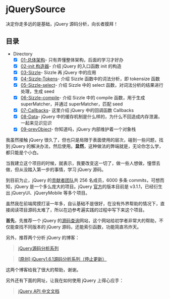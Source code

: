 # jQuerySource
决定你走多远的是基础，jQuery 源码分析，向长者膜拜！

## 目录

- Directory
  + [x] [01-总体架构](https://github.com/songjinzhong/JQuerySource/tree/master/01-%E6%80%BB%E4%BD%93%E6%9E%B6%E6%9E%84)- 只有弄懂整体架构，后面的学习才好办
  + [x] [02-init 构造器](https://github.com/songjinzhong/JQuerySource/tree/master/02-init%E6%9E%84%E9%80%A0%E5%99%A8)- 介绍 jQuery 的入口函数 init 的构造
  + [x] [03-Sizzle](https://github.com/songjinzhong/JQuerySource/tree/master/03-Sizzle)- Sizzle 再 jQuery 中的应用
  + [x] [04-Sizzle-Tokens](https://github.com/songjinzhong/JQuerySource/tree/master/04-Sizzle-Tokens)- 介绍 Sizzle 函数中的词法分析，即 tokensize 函数
  + [x] [05-Sizzle-select](https://github.com/songjinzhong/JQuerySource/tree/master/05-Sizzle-select)- 介绍 Sizzle 中的 select 函数，对词法分析的结果进行处理，生成 seed
  + [x] [06-Sizzle-compile](https://github.com/songjinzhong/JQuerySource/tree/master/06-Sizzle-compile)- 介绍 Sizzle 中的 compile 函数，用于生成 superMatcher，并通过 superMatcher，匹配 seed
  + [x] [07-Callbacks](https://github.com/songjinzhong/JQuerySource/tree/master/07-Callbacks)- 这里介绍 jQuery 中的回调函数 Callbacks
  + [x] [08-Data](https://github.com/songjinzhong/JQuerySource/tree/master/08-Data)- jQuery 中的缓存机制是什么样的，为什么不回造成内存泄漏，一起来见识见识
  + [x] [09-prevObject](https://github.com/songjinzhong/JQuerySource/tree/master/09-prevObject)- 你知道吗，jQuery 内部维护着一个对象栈

我虽然接触 jQuery 很久了，但也只是局限于表面使用的层次，碰到一些问题，找到 jQuery 的解决办法，然后使用。**显然**，这种做法的弊端就是，无论你怎么学，都只能是个小白。

当我建立这个项目的时候，就表示，我要改变这一切了，做一些人想做，憧憬去做，但从没踏入第一步的事情，学习 jQuery 源码。

到目前为止，jQuery 的[贡献者团队](https://github.com/jquery/jquery)共 256 名成员，6000 多条 commits，可想而知，jQuery 是一个多么庞大的项目。jQuery [官方](https://jquery.com/)的版本目前是 v3.1.1，已经衍生出 jQueryUI、jQueryMobile 等多个项目。

虽然我在前端爬摸打滚一年多，自认基础不是很好，在没有外界帮助的情况下，直接阅读项目源码太难了，所以在边参考遍实践的过程中写下来这个项目。

**首先**，先推荐一个 jQuery 的[源码查询](http://james.padolsey.com/jquery/)网站，这个网站给初学者非常大的帮助，不仅能查找不同版本的 jQuery 源码，还能索引函数，功能简直吊炸天。

另外，推荐两个分析 jQuery 的博客：

>[jQuery源码分析系列](http://www.cnblogs.com/aaronjs/p/3279314.html)

>[[原创] jQuery1.6.1源码分析系列（停止更新）](http://www.cnblogs.com/nuysoft/archive/2011/11/14/2248023.html)

这两个博客给我了很大的帮助，谢谢。

另外还有下面的网址，让我在如何使用 jQuery 上得心应手：

>[jQuery API 中文文档](http://www.css88.com/jqapi-1.9/)
